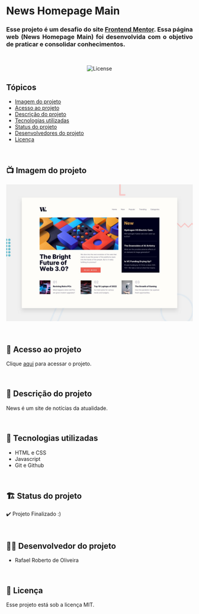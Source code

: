 # News Homepage Main

<h3 align="justify">Esse projeto é um desafio do site <a href="https://www.frontendmentor.io/">Frontend Mentor</a>. Essa página web (News Homepage Main) foi desenvolvida com o objetivo de praticar e consolidar conhecimentos.</h3>

<br>

<p align="center">
  <img alt="License" src="https://img.shields.io/static/v1?label=license&message=MIT&color=49AA26&labelColor=000000">
</p>

## Tópicos
- [Imagem do projeto](#img)
- [Acesso ao projeto](#acesso)
- [Descrição do projeto](#desc)
- [Tecnologias utilizadas](#tec)
- [Status do projeto](#status)
- [Desenvolvedores do projeto](#devs)
- [Licença](#license)

<br>

<h2 id="img">📺 Imagem do projeto</h2>
<p align="center">
  <img src=".github/preview.jpg" alt="interface News">
</p>

<br>

<h2 id="acesso">🔗 Acesso ao projeto</h2>

Clique [aqui](https://fel1324.github.io/News-Homepage-Main/) para acessar o projeto.

<br>

<h2 id="desc">📔 Descrição do projeto</h2>

<p align="justify">
    News é um site de notícias da atualidade.
</p>

<br>

<h2 id="tec">🤖 Tecnologias utilizadas</h2>

* HTML e CSS
* Javascript
* Git e Github

<br>

<h2 id="status">🏗️ Status do projeto</h2>

✔️ Projeto Finalizado :)

<br>

<h2 id="devs">👨‍💻 Desenvolvedor do projeto</h2>

* Rafael Roberto de Oliveira

<br>

<h2 id="license">📝 Licença</h2>

Esse projeto está sob a licença MIT.